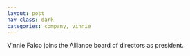```yaml
---
layout: post
nav-class: dark
categories: company, vinnie
---
```

Vinnie Falco joins the Alliance board of directors as president.
